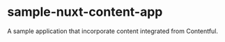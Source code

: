# sample-nuxt-content-app
A sample application that incorporate content integrated from Contentful.
